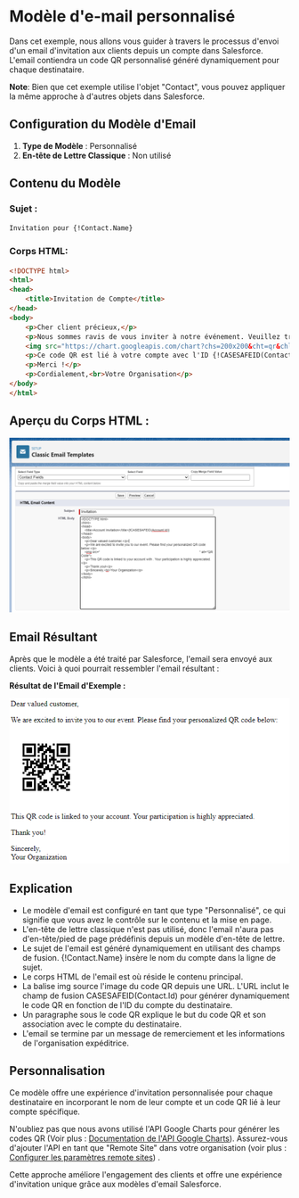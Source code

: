 # Modèle d'e-mail personnalisé

Dans cet exemple, nous allons vous guider à travers le processus d'envoi d'un email d'invitation aux clients depuis un compte dans Salesforce. L'email contiendra un code QR personnalisé généré dynamiquement pour chaque destinataire.

**Note**: Bien que cet exemple utilise l'objet "Contact", vous pouvez appliquer la même approche à d'autres objets dans Salesforce.

## Configuration du Modèle d'Email

1. **Type de Modèle** : Personnalisé
2. **En-tête de Lettre Classique** : Non utilisé

## Contenu du Modèle

### Sujet :
```html
Invitation pour {!Contact.Name}
```
### Corps HTML:
```html
<!DOCTYPE html>
<html>
<head>
    <title>Invitation de Compte</title>
</head>
<body>
    <p>Cher client précieux,</p>
    <p>Nous sommes ravis de vous inviter à notre événement. Veuillez trouver ci-dessous votre code QR personnalisé :</p>
    <img src="https://chart.googleapis.com/chart?chs=200x200&cht=qr&chl={!CASESAFEID(Contact.Id)}" alt="Code QR">
    <p>Ce code QR est lié à votre compte avec l'ID {!CASESAFEID(Contact.Id)}. Votre participation est grandement appréciée.</p>
    <p>Merci !</p>
    <p>Cordialement,<br>Votre Organisation</p>
</body>
</html>
```
## Aperçu du Corps HTML :

![Sample Image](./img/Html-Body.png)

## Email Résultant
Après que le modèle a été traité par Salesforce, l'email sera envoyé aux clients. Voici à quoi pourrait ressembler l'email résultant :

**Résultat de l'Email d'Exemple :**

![Sample Image](./img/result.png)

## Explication

+ Le modèle d'email est configuré en tant que type "Personnalisé", ce qui signifie que vous avez le contrôle sur le contenu et la mise en page.
+ L'en-tête de lettre classique n'est pas utilisé, donc l'email n'aura pas d'en-tête/pied de page prédéfinis depuis un modèle d'en-tête de lettre.
+ Le sujet de l'email est généré dynamiquement en utilisant des champs de fusion. {!Contact.Name} insère le nom du compte dans la ligne de sujet.
+ Le corps HTML de l'email est où réside le contenu principal.
+ La balise img source l'image du code QR depuis une URL. L'URL inclut le champ de fusion CASESAFEID(Contact.Id) pour générer dynamiquement le code QR en fonction de l'ID du compte du destinataire.
+ Un paragraphe sous le code QR explique le but du code QR et son association avec le compte du destinataire.
+ L'email se termine par un message de remerciement et les informations de l'organisation expéditrice.

## Personnalisation

Ce modèle offre une expérience d'invitation personnalisée pour chaque destinataire en incorporant le nom de leur compte et un code QR lié à leur compte spécifique.

N'oubliez pas que nous avons utilisé l'API Google Charts pour générer les codes QR (Voir plus : [Documentation de l'API Google Charts](https://developers.google.com/chart/infographics/docs/qr_codes)). Assurez-vous d'ajouter l'API en tant que "Remote Site" dans votre organisation (voir plus : [Configurer les paramètres remote sites](https://help.salesforce.com/s/articleView?id=sf.configuring_remoteproxy.htm&type=5)) .

Cette approche améliore l'engagement des clients et offre une expérience d'invitation unique grâce aux modèles d'email Salesforce.